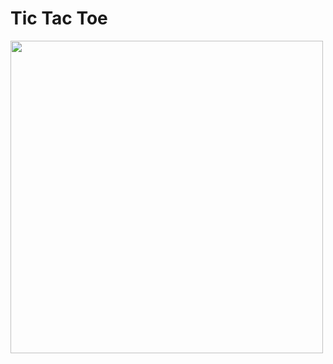 <h1>Tic Tac Toe</h1>

<img style="width: 500px" src="https://cdn.discordapp.com/attachments/766798638139179031/1082441364370890772/tictTacToe.gif"/>
